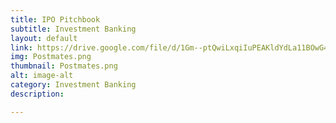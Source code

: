 ```yaml
---
title: IPO Pitchbook
subtitle: Investment Banking
layout: default
link: https://drive.google.com/file/d/1Gm--ptQwiLxqiIuPEAKldYdLa11BOwG4/view
img: Postmates.png
thumbnail: Postmates.png
alt: image-alt
category: Investment Banking
description:

---
```

